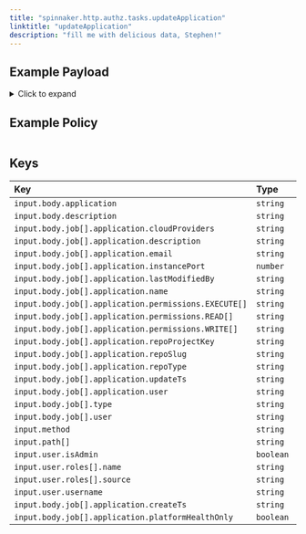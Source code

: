 ```yaml
---
title: "spinnaker.http.authz.tasks.updateApplication"
linktitle: "updateApplication"
description: "fill me with delicious data, Stephen!"
---
```


## Example Payload

<details><summary>Click to expand</summary>

```json
{
  "input": {
    "body": {
      "application": "aftest2",
      "description": "Update Application: aftest2",
      "job": [
        {
          "application": {
            "cloudProviders": "kubernetes",
            "dataSources": {
              "disabled": [],
              "enabled": []
            },
            "description": "description2",
            "email": "dasdasd@trest.com",
            "instancePort": 80,
            "lastModifiedBy": "stephenatwell",
            "name": "aftest2",
            "permissions": {
              "EXECUTE": [
                "productmanagers"
              ],
              "READ": [
                "productmanagers"
              ],
              "WRITE": [
                "productmanagers"
              ]
            },
            "repoProjectKey": "project",
            "repoSlug": "name",
            "repoType": "github",
            "trafficGuards": [],
            "updateTs": "1621444448000",
            "user": "stephenatwell"
          },
          "type": "updateApplication",
          "user": "stephenatwell"
        }
      ]
    },
    "method": "POST",
    "path": [
      "tasks"
    ],
    "user": {
      "isAdmin": false,
      "roles": [
        {
          "name": "armory-io",
          "source": "GITHUB_TEAMS"
        },
        {
          "name": "productmanagers",
          "source": "GITHUB_TEAMS"
        }
      ],
      "username": "stephenatwell"
    }
  }
}
```
</details>

## Example Policy

```rego

```

## Keys

| Key                                                  | Type      | Description |
| :--------------------------------------------------- | :-------- | ----------- |
| `input.body.application`                             | `string`  |             |
| `input.body.description`                             | `string`  |             |
| `input.body.job[].application.cloudProviders`        | `string`  |             |
| `input.body.job[].application.description`           | `string`  |             |
| `input.body.job[].application.email`                 | `string`  |             |
| `input.body.job[].application.instancePort`          | `number`  |             |
| `input.body.job[].application.lastModifiedBy`        | `string`  |             |
| `input.body.job[].application.name`                  | `string`  |             |
| `input.body.job[].application.permissions.EXECUTE[]` | `string`  |             |
| `input.body.job[].application.permissions.READ[]`    | `string`  |             |
| `input.body.job[].application.permissions.WRITE[]`   | `string`  |             |
| `input.body.job[].application.repoProjectKey`        | `string`  |             |
| `input.body.job[].application.repoSlug`              | `string`  |             |
| `input.body.job[].application.repoType`              | `string`  |             |
| `input.body.job[].application.updateTs`              | `string`  |             |
| `input.body.job[].application.user`                  | `string`  |             |
| `input.body.job[].type`                              | `string`  |             |
| `input.body.job[].user`                              | `string`  |             |
| `input.method`                                       | `string`  |             |
| `input.path[]`                                       | `string`  |             |
| `input.user.isAdmin`                                 | `boolean` |             |
| `input.user.roles[].name`                            | `string`  |             |
| `input.user.roles[].source`                          | `string`  |             |
| `input.user.username`                                | `string`  |             |
| `input.body.job[].application.createTs`              | `string`  |             |
| `input.body.job[].application.platformHealthOnly`    | `boolean` |             |
